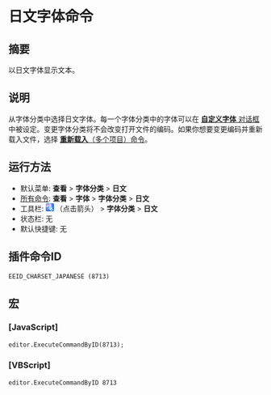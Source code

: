 # 日文字体命令

## 摘要

以日文字体显示文本。

## 说明

从字体分类中选择日文字体。每一个字体分类中的字体可以在 [**自定义字体** 对话框](../../dlg/properties/font/index) 中被设定。变更字体分类将不会改变打开文件的编码。如果你想要变更编码并重新载入文件，选择 [**重新载入**（多个项目）命令](../file/file_reload_defined)。

## 运行方法

- 默认菜单: **查看** \> **字体分类** \> **日文**
- [所有命令](../tools/all_commands): **查看** \> **字体** >
**字体分类** \> **日文**
- 工具栏: ![](../../images/fontpopup.png)
（点击箭头） \> **字体分类** \> **日文**
- 状态栏: 无
- 默认快捷键: 无

## 插件命令ID

```
EEID_CHARSET_JAPANESE (8713)
```

## 宏

### \[JavaScript\]

```
editor.ExecuteCommandByID(8713);
```

### \[VBScript\]

```
editor.ExecuteCommandByID 8713
```
